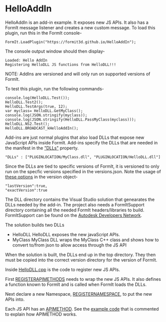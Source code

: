 # HelloAddIn
HelloAddIn is an add-in example.  It exposes new JS APIs.  It also has a FormIt message listener and creates a new custom message.
To load this plugin, run this in the FormIt console-
```
FormIt.LoadPlugin("https://formit3d.github.io/HelloAddIn");
```
The console output window should then display-
```
Loaded: Hello AddIn
Registering HelloDLL JS functions from HelloDLL!!!
```
NOTE: AddIns are versioned and will only run on supported versions of FormIt.

To test this plugin, run the following commands-
```
console.log(HelloDLL.Test());
HelloDLL.Test2();
HelloDLL.TestArgs(true, 12);
var myclass= HelloDLL.GetMyClass();
console.log(JSON.stringify(myclass));
console.log(JSON.stringify(HelloDLL.PassMyClass(myclass)));
HelloDLL.NS2.Test();
HelloDLL.BROADCAST_kHelloAddIn();
```

Add-ins are just normal plugins that also load DLLs that expose new JavaScript APIs inside FormIt.  Add-ins specify the DLLs that are needed in the manifest in the ["DLLs"](https://github.com/FormIt3D/HelloAddIn/blob/main/v22_0/manifest.json#L8) property.
```
"DLLs" : ["PLUGINLOCATION/MyClass.dll", "PLUGINLOCATION/HelloDLL.dll"]
```
Since the DLLs are tied to specific versions of FormIt, it is versioned to only run on the specfic versions specified in the versions.json.  Note the usage of [these options](https://github.com/FormIt3D/HelloAddIn/blob/main/versions.json#L6) in the version object-
```
"lastVersion":true,
"exactVersion":true
```

The DLL directory contains the Visual Studio solution that genearates the DLLs needed by the add-in.
The project also needs a FormItSupport directory containing all the needed FormIt headers/libraries to build. FormItSupport can be found on the [Autodesk Developers Network](https://www.autodesk.com/developer-network/overview).

The solution builds two DLLs
- HelloDLL
    HelloDLL exposes the new javaScript APIs.
- MyClass
    MyClass DLL wraps the MyClass C++ class and shows how to convert to/from json
    to allow access through the JS API

When the solution is built, the DLLs end up in the top directory.  They then must be copied into the correct version directory for the version of FormIt.

Inside [HelloDLL.cpp](https://github.com/FormIt3D/HelloAddIn/blob/main/DLL/HelloDLL.cpp) is the code to register new JS APIs.

First [REGISTERAPIMETHODS](https://github.com/FormIt3D/HelloAddIn/blob/main/DLL/HelloDLL.cpp#L19) needs to wrap the new JS APIs. It also defines a function known to FormIt and is called when FormIt loads the DLLs.

Next declare a new Namespace, [REGISTERNAMESPACE](https://github.com/FormIt3D/HelloAddIn/blob/main/DLL/HelloDLL.cpp#L32), to put the new APIs into.

Each JS API has an [APIMETHOD](https://github.com/FormIt3D/HelloAddIn/blob/main/DLL/HelloDLL.cpp#L32).  See the [example code](https://github.com/FormIt3D/HelloAddIn/blob/main/DLL/HelloDLL.cpp) that is commented to explain how APIMETHOD works.

